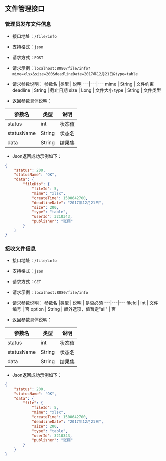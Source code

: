 ## 文件管理接口

### 管理员发布文件信息
- 接口地址：`/file/info`
- 支持格式：`json`
- 请求方式：`POST`
- 请求示例：`localhost:8080/file/info?mime=xlsx&size=200&deadlineDate=2017年12月21日&type=table`

- 请求参数说明：
参数名 |类型 | 说明
---|---|---
mime | String | 文件约束
deadline | String | 截止日期
size | Long | 文件大小
type | String | 文件类型

- 返回参数具体说明：

参数名 |类型 | 说明
---|---|---
status | int |状态值
statusName | String | 状态名
data | String | 结果集

- Json返回成功示例如下：
```json
{
    "status": 200,
    "statusName": "OK",
    "data": {
        "fileDto": {
            "fileId": 5,
            "mime": "xlsx",
            "createTime": 1500642700,
            "deadlineDate": "2017年12月21日",
            "size": 200,
            "type": "table",
            "userId": 3210343,
            "publisher": "张翔"
        }
    }
}
```


### 接收文件信息
- 接口地址：`/file/info`
- 支持格式：`json`
- 请求方式：`GET`
- 请求示例：`localhost:8080/file/info`

- 请求参数说明：
参数名 |类型 | 说明 | 是否必须
---|---|---
fileId | int | 文件编号 | 否
option | String | 额外选项，值暂定"all" | 否

- 返回参数具体说明：

参数名 |类型 | 说明
---|---|---
status | int |状态值
statusName | String | 状态名
data | String | 结果集

- Json返回成功示例如下：
```json
{
    "status": 200,
    "statusName": "OK",
    "data": {
        "file": {
            "fileId": 5,
            "mime": "xlsx",
            "createTime": 1500642700,
            "deadlineDate": "2017年12月21日",
            "size": 200,
            "type": "table",
            "userId": 3210343,
            "publisher": "张翔"
        }
    }
}
```